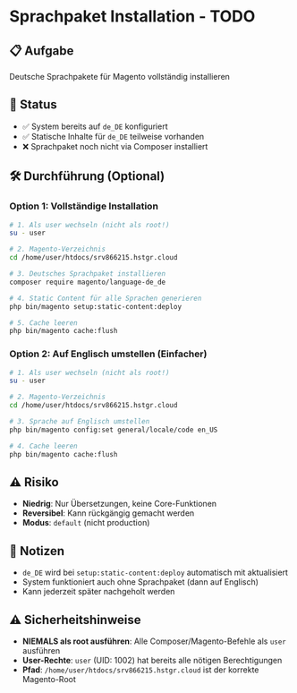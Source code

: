 # Sprachpaket Installation - TODO

## 📋 Aufgabe
Deutsche Sprachpakete für Magento vollständig installieren

## 🎯 Status
- ✅ System bereits auf `de_DE` konfiguriert
- ✅ Statische Inhalte für `de_DE` teilweise vorhanden
- ❌ Sprachpaket noch nicht via Composer installiert

## 🛠️ Durchführung (Optional)

### Option 1: Vollständige Installation
```bash
# 1. Als user wechseln (nicht als root!)
su - user

# 2. Magento-Verzeichnis
cd /home/user/htdocs/srv866215.hstgr.cloud

# 3. Deutsches Sprachpaket installieren
composer require magento/language-de_de

# 4. Static Content für alle Sprachen generieren
php bin/magento setup:static-content:deploy

# 5. Cache leeren
php bin/magento cache:flush
```

### Option 2: Auf Englisch umstellen (Einfacher)
```bash
# 1. Als user wechseln (nicht als root!)
su - user

# 2. Magento-Verzeichnis
cd /home/user/htdocs/srv866215.hstgr.cloud

# 3. Sprache auf Englisch umstellen
php bin/magento config:set general/locale/code en_US

# 4. Cache leeren
php bin/magento cache:flush
```

## ⚠️ Risiko
- **Niedrig**: Nur Übersetzungen, keine Core-Funktionen
- **Reversibel**: Kann rückgängig gemacht werden
- **Modus**: `default` (nicht production)

## 📝 Notizen
- `de_DE` wird bei `setup:static-content:deploy` automatisch mit aktualisiert
- System funktioniert auch ohne Sprachpaket (dann auf Englisch)
- Kann jederzeit später nachgeholt werden

## ⚠️ **Sicherheitshinweise**
- **NIEMALS als root ausführen**: Alle Composer/Magento-Befehle als `user` ausführen
- **User-Rechte**: `user` (UID: 1002) hat bereits alle nötigen Berechtigungen
- **Pfad**: `/home/user/htdocs/srv866215.hstgr.cloud` ist der korrekte Magento-Root